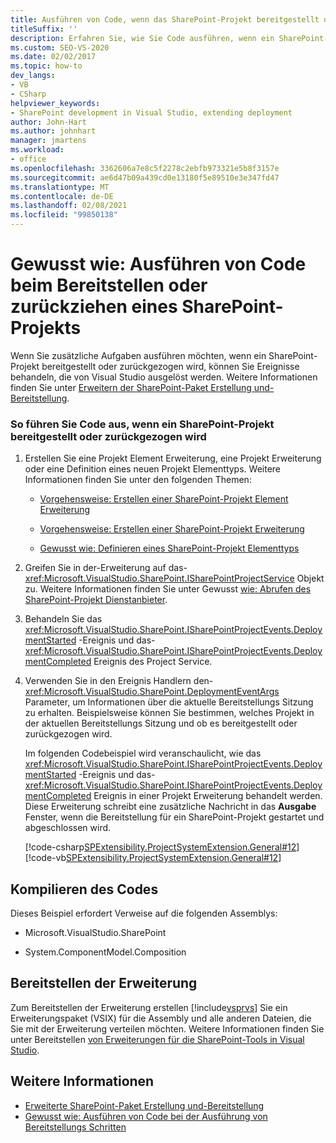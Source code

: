 ```yaml
---
title: Ausführen von Code, wenn das SharePoint-Projekt bereitgestellt oder zurückgezogen wird
titleSuffix: ''
description: Erfahren Sie, wie Sie Code ausführen, wenn ein SharePoint-Projekt bereitgestellt oder zurückgezogen wird, damit Sie Ereignisse behandeln können, die von Visual Studio ausgelöst werden.
ms.custom: SEO-VS-2020
ms.date: 02/02/2017
ms.topic: how-to
dev_langs:
- VB
- CSharp
helpviewer_keywords:
- SharePoint development in Visual Studio, extending deployment
author: John-Hart
ms.author: johnhart
manager: jmartens
ms.workload:
- office
ms.openlocfilehash: 3362606a7e8c5f2278c2ebfb973321e5b8f3157e
ms.sourcegitcommit: ae6d47b09a439cd0e13180f5e89510e3e347fd47
ms.translationtype: MT
ms.contentlocale: de-DE
ms.lasthandoff: 02/08/2021
ms.locfileid: "99850138"
---
```

# <a name="how-to-run-code-when-a-sharepoint-project-is-deployed-or-retracted"></a>Gewusst wie: Ausführen von Code beim Bereitstellen oder zurückziehen eines SharePoint-Projekts
  Wenn Sie zusätzliche Aufgaben ausführen möchten, wenn ein SharePoint-Projekt bereitgestellt oder zurückgezogen wird, können Sie Ereignisse behandeln, die von Visual Studio ausgelöst werden. Weitere Informationen finden Sie unter [Erweitern der SharePoint-Paket Erstellung und-Bereitstellung](../sharepoint/extending-sharepoint-packaging-and-deployment.md).

### <a name="to-run-code-when-a-sharepoint-project-is-deployed-or-retracted"></a>So führen Sie Code aus, wenn ein SharePoint-Projekt bereitgestellt oder zurückgezogen wird

1. Erstellen Sie eine Projekt Element Erweiterung, eine Projekt Erweiterung oder eine Definition eines neuen Projekt Elementtyps. Weitere Informationen finden Sie unter den folgenden Themen:

   - [Vorgehensweise: Erstellen einer SharePoint-Projekt Element Erweiterung](../sharepoint/how-to-create-a-sharepoint-project-item-extension.md)

   - [Vorgehensweise: Erstellen einer SharePoint-Projekt Erweiterung](../sharepoint/how-to-create-a-sharepoint-project-extension.md)

   - [Gewusst wie: Definieren eines SharePoint-Projekt Elementtyps](../sharepoint/how-to-define-a-sharepoint-project-item-type.md)

2. Greifen Sie in der-Erweiterung auf das- <xref:Microsoft.VisualStudio.SharePoint.ISharePointProjectService> Objekt zu. Weitere Informationen finden Sie unter Gewusst [wie: Abrufen des SharePoint-Projekt Dienstanbieter](../sharepoint/how-to-retrieve-the-sharepoint-project-service.md).

3. Behandeln Sie das <xref:Microsoft.VisualStudio.SharePoint.ISharePointProjectEvents.DeploymentStarted> -Ereignis und das- <xref:Microsoft.VisualStudio.SharePoint.ISharePointProjectEvents.DeploymentCompleted> Ereignis des Project Service.

4. Verwenden Sie in den Ereignis Handlern den- <xref:Microsoft.VisualStudio.SharePoint.DeploymentEventArgs> Parameter, um Informationen über die aktuelle Bereitstellungs Sitzung zu erhalten. Beispielsweise können Sie bestimmen, welches Projekt in der aktuellen Bereitstellungs Sitzung und ob es bereitgestellt oder zurückgezogen wird.

   Im folgenden Codebeispiel wird veranschaulicht, wie das <xref:Microsoft.VisualStudio.SharePoint.ISharePointProjectEvents.DeploymentStarted> -Ereignis und das- <xref:Microsoft.VisualStudio.SharePoint.ISharePointProjectEvents.DeploymentCompleted> Ereignis in einer Projekt Erweiterung behandelt werden. Diese Erweiterung schreibt eine zusätzliche Nachricht in das **Ausgabe** Fenster, wenn die Bereitstellung für ein SharePoint-Projekt gestartet und abgeschlossen wird.

   [!code-csharp[SPExtensibility.ProjectSystemExtension.General#12](../sharepoint/codesnippet/CSharp/projectsystemexamples/extension/handleprojectdeploymentevents.cs#12)]
   [!code-vb[SPExtensibility.ProjectSystemExtension.General#12](../sharepoint/codesnippet/VisualBasic/projectsystemexamples/extension/handleprojectdeploymentevents.vb#12)]

## <a name="compile-the-code"></a>Kompilieren des Codes
 Dieses Beispiel erfordert Verweise auf die folgenden Assemblys:

- Microsoft.VisualStudio.SharePoint

- System.ComponentModel.Composition

## <a name="deploy-the-extension"></a>Bereitstellen der Erweiterung
 Zum Bereitstellen der Erweiterung erstellen [!include[vsprvs](../sharepoint/includes/vsprvs-md.md)] Sie ein Erweiterungspaket (VSIX) für die Assembly und alle anderen Dateien, die Sie mit der Erweiterung verteilen möchten. Weitere Informationen finden Sie unter Bereitstellen [von Erweiterungen für die SharePoint-Tools in Visual Studio](../sharepoint/deploying-extensions-for-the-sharepoint-tools-in-visual-studio.md).

## <a name="see-also"></a>Weitere Informationen
- [Erweiterte SharePoint-Paket Erstellung und-Bereitstellung](../sharepoint/extending-sharepoint-packaging-and-deployment.md)
- [Gewusst wie: Ausführen von Code bei der Ausführung von Bereitstellungs Schritten](../sharepoint/how-to-run-code-when-deployment-steps-are-executed.md)
